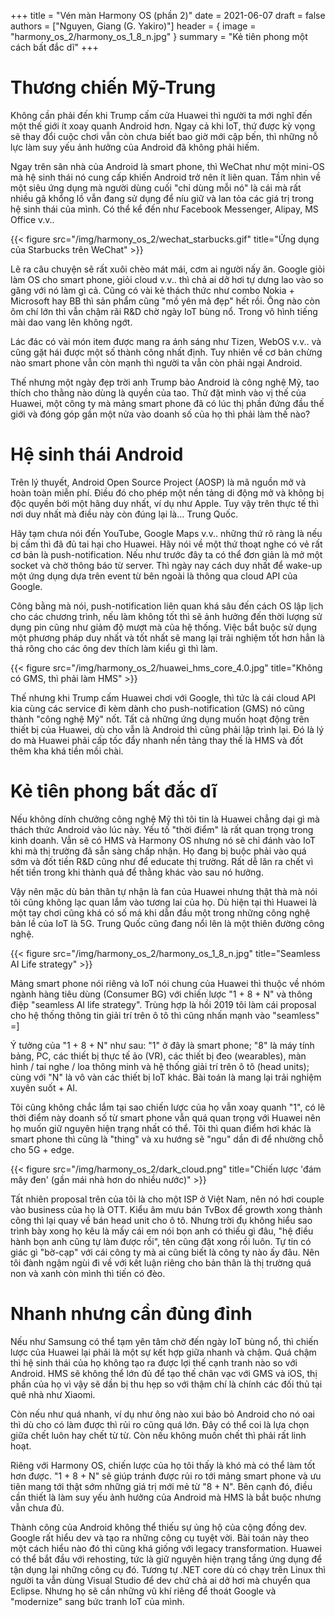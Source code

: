 +++
title = "Vén màn Harmony OS (phần 2)"
date = 2021-06-07
draft = false
authors = ["Nguyen, Giang (G. Yakiro)"]
header = { image = "harmony_os_2/harmony_os_1_8_n.jpg" }
summary = "Kẻ tiên phong một cách bất đắc dĩ"
+++

# Thương chiến Mỹ-Trung

Không cần phải đến khi Trump cấm cửa Huawei thì người ta mới nghĩ đến một thế giới
ít xoay quanh Android hơn. Ngay cả khi IoT, thứ được kỳ vọng sẽ thay đổi cuộc chơi
vẫn còn chưa biết bao giờ mới cập bến, thì những nỗ lực làm suy yếu ảnh hưởng của
Android đã không phải hiếm.

Ngay trên sân nhà của Android là smart phone, thì WeChat như một mini-OS mà hệ sinh
thái nó cung cấp khiến Android trở nên ít liên quan. Tầm nhìn về một siêu ứng dụng
mà người dùng cuối "chỉ dùng mỗi nó" là cái mà rất nhiều gã khổng lồ vẫn đang sử
dụng để níu giữ và lan tỏa các giá trị trong hệ sinh thái của mình. Có thể kể đến
như Facebook Messenger, Alipay, MS Office v.v..

{{< figure src="/img/harmony_os_2/wechat_starbucks.gif" title="Ứng dụng của Starbucks trên WeChat" >}}

Lẽ ra câu chuyện sẽ rất xuôi chèo mát mái, cơm ai người nấy ăn. Google giỏi làm OS
cho smart phone, giỏi cloud v.v.. thì chả ai dở hơi tự dưng lao vào so găng với nó
làm gì cả. Cũng có vài kẻ thách thức như combo Nokia + Microsoft hay BB thì sản phẩm
cũng "mồ yên mả đẹp" hết rồi. Ông nào còn ôm chí lớn thì vẫn chậm rãi R&D chờ ngày
IoT bùng nổ. Trong vô hình tiếng mài dao vang lên không ngớt.

Lác đác có vài món item được mang ra ánh sáng như Tizen, WebOS v.v.. và cũng gặt hái
được một số thành công nhất định. Tuy nhiên về cơ bản chừng nào smart phone vẫn còn
mạnh thì người ta vẫn còn phải ngại Android.

Thế nhưng một ngày đẹp trời anh Trump bảo Android là công nghệ Mỹ, tao thích cho
thằng nào dùng là quyền của tao. Thử đặt mình vào vị thế của Huawei, một công ty mà
mảng smart phone đã có lúc thị phần đứng đầu thế giới và đóng góp gần một nửa vào
doanh số của họ thì phải làm thế nào?

# Hệ sinh thái Android

Trên lý thuyết, Android Open Source Project (AOSP) là mã nguồn mở và hoàn toàn miễn
phí. Điều đó cho phép một nền tảng di động mở và không bị độc quyền bởi một hãng duy
nhất, ví dụ như Apple. Tuy vậy trên thực tế thì nơi duy nhất mà điều này còn đúng
lại là... Trung Quốc.

Hãy tạm chưa nói đến YouTube, Google Maps v.v.. những thứ rõ ràng là nếu bị cấm thì
đã đủ tai hại cho Huawei. Hãy nói về một thứ thoạt nghe có vẻ rất cơ bản là push-notification.
Nếu như trước đây ta có thể đơn giản là mở một socket và chờ thông báo từ server. Thì
ngày nay cách duy nhất để wake-up một ứng dụng dựa trên event từ bên ngoài là thông
qua cloud API của Google.

Công bằng mà nói, push-notification liên quan khá sâu đến cách OS lập lịch cho các
chương trình, nếu làm không tốt thì sẽ ảnh hưởng đến thời lượng sử dụng pin cũng như
giảm độ mượt mà của hệ thống. Việc bắt buộc sử dụng một phương pháp duy nhất và tốt nhất sẽ
mang lại trải nghiệm tốt hơn hẳn là thả rông cho các ông dev thích làm kiểu gì thì làm.

{{< figure src="/img/harmony_os_2/huawei_hms_core_4.0.jpg" title="Không có GMS, thì phải làm HMS" >}}

Thế nhưng khi Trump cấm Huawei chơi với Google, thì tức là cái cloud API kia cùng các
service đi kèm dành cho push-notification (GMS) nó cũng thành "công nghệ Mỹ" nốt. Tất
cả những ứng dụng muốn hoạt động trên thiết bị của Huawei, dù cho vẫn là Android thì
cũng phải lập trình lại. Đó là lý do mà Huawei phải cấp tốc đẩy nhanh nền tảng thay
thế là HMS và đốt thêm kha khá tiền mồi chài.

# Kẻ tiên phong bất đắc dĩ

Nếu không dính chưởng công nghệ Mỹ thì tôi tin là Huawei chẳng dại gì mà thách thức
Android vào lúc này. Yếu tố "thời điểm" là rất quan trọng trong kinh doanh. Vẫn sẽ có
HMS và Harmony OS nhưng nó sẽ chỉ đánh vào IoT khi mà thị trường đã sẵn sàng chấp nhận.
Họ đang bị buộc phải vào quá sớm và đốt tiền R&D cũng như để educate thị trường. Rất
dễ lăn ra chết vì hết tiền trong khi thành quả để thằng khác vào sau nó hưởng.

Vậy nên mặc dù bản thân tự nhận là fan của Huawei nhưng thật thà mà nói tôi cũng không
lạc quan lắm vào tương lai của họ. Dù hiện tại thì Huawei là một tay chơi cũng khá có số
má khi dẫn đầu một trong những công nghệ bản lề của IoT là 5G. Trung Quốc cũng đang nổi
lên là một thiên đường công nghệ.

{{< figure src="/img/harmony_os_2/harmony_os_1_8_n.jpg" title="Seamless AI Life strategy" >}}

Mảng smart phone nói riêng và IoT nói chung của Huawei thì thuộc về nhóm ngành hàng tiêu
dùng (Consumer BG) với chiến lược "1 + 8 + N" và thông điệp "seamless AI life strategy".
Trùng hợp là hồi 2019 tôi làm cái proposal cho hệ thống thông tin giải trí trên ô tô thì
cũng nhấn mạnh vào "seamless" =]

Ý tưởng của "1 + 8 + N" như sau: "1" ở đây là smart phone; "8" là máy tính bảng, PC, các
thiết bị thực tế ảo (VR), các thiết bị đeo (wearables), màn hình / tai nghe / loa thông
minh và hệ thống giải trí trên ô tô (head units); cùng với "N" là vô vàn các thiết bị IoT
khác. Bài toán là mang lại trải nghiệm xuyên suốt + AI.

Tôi cũng không chắc lắm tại sao chiến lược của họ vẫn xoay quanh "1", có lẽ thời điểm này
doanh số từ smart phone vẫn quá quan trọng với Huawei nên họ muốn giữ nguyên hiện trạng
nhất có thể. Tôi thì quan điểm hơi khác là smart phone thì cũng là "thing" và xu hướng sẽ
"ngu" dần đi để nhường chỗ cho 5G + edge.

{{< figure src="/img/harmony_os_2/dark_cloud.png" title="Chiến lược 'đám mây đen' (gần mái nhà hơn do nhiều nước)" >}}

Tất nhiên proposal trên của tôi là cho một ISP ở Việt Nam, nên nó hơi couple vào business
của họ là OTT. Kiểu âm mưu bán TvBox để growth xong thành công thì lại quay về bán head
unit cho ô tô. Nhưng trời đụ không hiểu sao trình bày xong họ kêu là mấy cái em nói bọn
anh có thiếu gì đâu, "hệ điều hành bọn anh cũng tự làm được rồi", tên cũng đặt xong rồi
luôn. Tự tin có giác gì "bờ-cạp" với cái công ty mà ai cũng biết là công ty nào ấy đâu.
Nên tôi đành ngậm ngùi đi về với kết luận riêng cho bản thân là thị trường quá non và xanh
còn mình thì tiến có đèo.

# Nhanh nhưng cần đủng đỉnh

Nếu như Samsung có thể tạm yên tâm chờ đến ngày IoT bùng nổ, thì chiến lược của Huawei
lại phải là một sự kết hợp giữa nhanh và chậm. Quá chậm thì hệ sinh thái của họ không
tạo ra được lợi thế cạnh tranh nào so với Android. HMS sẽ không thể lớn đủ để tạo thế
chân vạc với GMS và iOS, thị phần của họ vì vậy sẽ dần bị thu hẹp so với thậm chí là
chính các đối thủ tại quê nhà như Xiaomi.

Còn nếu như quá nhanh, ví dụ như ông nào xui bảo bỏ Android cho nó oai thì dù cho có
làm được thì rủi ro cũng quá lớn. Đây có thể coi là lựa chọn giữa chết luôn hay chết
từ từ. Còn nếu không muốn chết thì phải rất linh hoạt.

Riêng với Harmony OS, chiến lược của họ tôi thấy là khó mà có thể làm tốt hơn được.
"1 + 8 + N" sẽ giúp tránh được rủi ro tới mảng smart phone và ưu tiên mang tới thật sớm
những giá trị mới mẻ từ "8 + N". Bên cạnh đó, điều cần thiết là làm suy yếu ảnh hưởng
của Android mà HMS là bắt buộc nhưng vẫn chưa đủ.

Thành công của Android không thể thiếu sự ủng hộ của cộng đồng dev. Google rất hiểu
dev và tạo ra những công cụ tuyệt vời. Bài toán này theo một cách hiểu nào đó thì cũng
khá giống với legacy transformation. Huawei có thể bắt đầu với rehosting, tức là giữ
nguyên hiện trạng tầng ứng dụng để tận dụng lại những công cụ đó. Tương tự .NET core
dù có chạy trên Linux thì người ta vẫn dùng Visual Studio để dev chứ chả ai dở hơi mà
chuyển qua Eclipse. Nhưng họ sẽ cần những vũ khí riêng để thoát Google và "modernize"
sang bức tranh IoT của mình.
